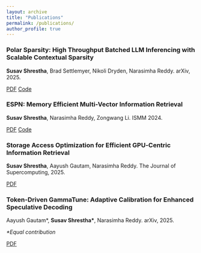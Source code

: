 ```yaml
---
layout: archive
title: "Publications"
permalink: /publications/
author_profile: true
---
```


<!-- {% if author.googlescholar %}
  You can also find my articles on <u><a href="{{author.googlescholar}}">my Google Scholar profile</a>.</u>
{% endif %}

{% include base_path %}

{% for post in site.publications reversed %}
  {% include archive-single.html %}
{% endfor %} -->


<!-- ---
layout: archive
title: "Publications"
permalink: /publications/
author_profile: true
--- -->

<!-- {% raw %}{% if author.googlescholar %}
  You can also find my articles on <u><a href="{{author.googlescholar}}">my Google Scholar profile</a>.</u>
{% endif %}{% endraw %} -->

<div class="publication-item">
  <h3>Polar Sparsity: High Throughput Batched LLM Inferencing with Scalable Contextual Sparsity</h3>
  <p><strong>Susav Shrestha</strong>, Brad Settlemyer, Nikoli Dryden, Narasimha Reddy. arXiv, 2025.</p>
  <!-- <p><i>To Appear, 2025.</i></p> -->
  <a href="https://arxiv.org/abs/2505.14884" class="btn btn--research">PDF</a>
  <a href="https://github.com/susavlsh10/Polar-Sparsity" class="btn btn--research">Code</a>
  </div>

<div class="publication-item">
  <h3>ESPN: Memory Efficient Multi-Vector Information Retrieval</h3>
  <p><strong>Susav Shrestha</strong>, Narasimha Reddy, Zongwang Li. ISMM 2024.</p>
  <p><i> </i></p>
  <a href="https://dl.acm.org/doi/10.1145/3652024.3665515" class="btn btn--research">PDF</a>
  <a href="https://github.com/susavlsh10/espn" class="btn btn--research">Code</a>
</div>

<div class="publication-item">
  <h3>Storage Access Optimization for Efficient GPU‑Centric Information Retrieval</h3>
  <p><strong>Susav Shrestha</strong>, Aayush Gautam, Narasimha Reddy. The Journal of Supercomputing, 2025.</p>
  <a href="https://link.springer.com/article/10.1007/s11227-025-07118-9" class="btn btn--research">PDF</a>
</div>

<div class="publication-item">
  <h3>Token‑Driven GammaTune: Adaptive Calibration for Enhanced Speculative Decoding</h3>
  <p>Aayush Gautam*, <strong>Susav Shrestha*</strong>, Narasimha Reddy. arXiv, 2025.</p>
  <p><i>*Equal contribution</i></p>
  <a href="https://arxiv.org/abs/2504.00030" class="btn btn--research">PDF</a>
</div>